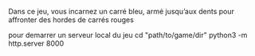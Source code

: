 Dans ce jeu, vous incarnez un carré bleu, armé jusqu’aux dents pour affronter des hordes de carrés rouges


pour demarrer un serveur local du jeu
cd "path/to/game/dir"
python3 -m http.server 8000
